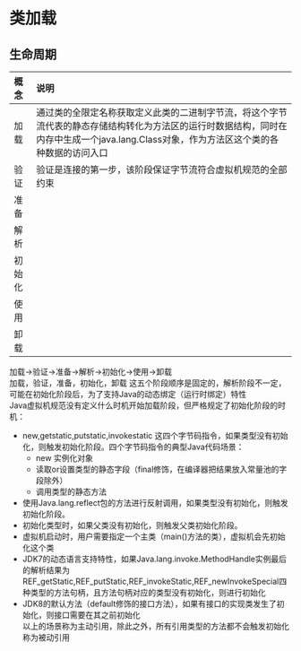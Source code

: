 # 类加载
## 生命周期
| 概念 | 说明 |
| :--- | :--- |
| 加载 | 通过类的全限定名称获取定义此类的二进制字节流，将这个字节流代表的静态存储结构转化为方法区的运行时数据结构，同时在内存中生成一个java.lang.Class对象，作为方法区这个类的各种数据的访问入口 |  
| 验证 | 验证是连接的第一步，该阶段保证字节流符合虚拟机规范的全部约束 |
| 准备 |  |
| 解析 |  |
| 初始化 |  |
| 使用 |  |  
| 卸载 |  |

加载->验证->准备->解析->初始化->使用->卸载  
加载，验证，准备，初始化，卸载 这五个阶段顺序是固定的，解析阶段不一定，可能在初始化阶段后，为了支持Java的动态绑定（运行时绑定）特性  
Java虚拟机规范没有定义什么时机开始加载阶段，但严格规定了初始化阶段的时机：
* new,getstatic,putstatic,invokestatic 这四个字节码指令，如果类型没有初始化，则触发初始化阶段。四个字节码指令的典型Java代码场景： 
    - new 实例化对象
    - 读取or设置类型的静态字段（final修饰，在编译器把结果放入常量池的字段除外）
    - 调用类型的静态方法
* 使用Java.lang.reflect包的方法进行反射调用，如果类型没有初始化，则触发初始化阶段。
* 初始化类型时，如果父类没有初始化，则触发父类初始化阶段。
* 虚拟机启动时，用户需要指定一个主类（main()方法的类），虚拟机会先初始化这个类
* JDK7的动态语言支持特性，如果Java.lang.invoke.MethodHandle实例最后的解析结果为REF_getStatic,REF_putStatic,REF_invokeStatic,REF_newInvokeSpecial四种类型的方法句柄，且方法句柄对应的类型没有初始化，则进行初始化
* JDK8的默认方法（default修饰的接口方法），如果有接口的实现类发生了初始化，则接口需要在其之前初始化  
以上的场景称为主动引用，除此之外，所有引用类型的方法都不会触发初始化称为被动引用
